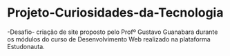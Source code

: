 # Projeto-Curiosidades-da-Tecnologia

-Desafio- criação de site proposto pelo Profº Gustavo Guanabara durante os módulos do curso de Desenvolvimento Web realizado na plataforma Estudonauta.
